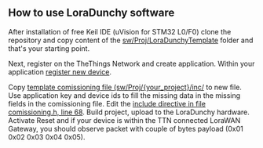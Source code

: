 ## How to use LoraDunchy software

After installation of free Keil IDE (uVision for STM32 L0/F0) clone the repository and copy content of the [sw/Proj/LoraDunchyTemplate](https://github.com/s54mtb/LoRaDunchy/tree/master/sw/Proj/LoraDunchyTemplate) folder and that's your starting point. 

Next, register on the TheThings Network and create application. Within your application [register new device](https://www.thethingsnetwork.org/docs/devices/registration.html). 

Copy [template comissioning file (sw/Proj/{your_project}/inc/](https://github.com/s54mtb/LoRaDunchy/blob/master/sw/Proj/LoraDunchy/inc/Commissioning_template.h) to new file.  
Use application key and device ids to fill the missing data in the missing fields in the comissioning file. 
Edit the [include directive in file comissioning.h, line 68](https://github.com/s54mtb/LoRaDunchy/blob/6230a39a3e301befb14c109ed16b3d87734aaac0/sw/Projects/LoraDunchy/inc/Commissioning.h#L67). 
Build project, upload to the LoraDunchy hardware. Activate Reset and if your device is within the TTN connected LoraWAN Gateway, you should observe packet with couple of bytes payload (0x01 0x02 0x03 0x04 0x05). 
